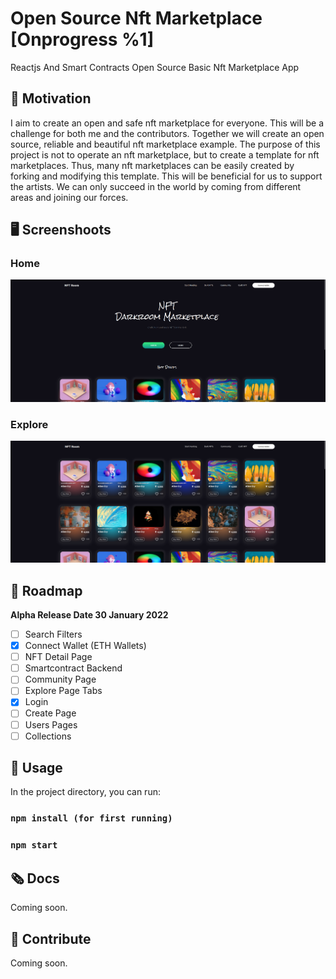 # Open Source Nft Marketplace [Onprogress %1]
Reactjs And Smart Contracts Open Source Basic Nft Marketplace App

## 💪 Motivation

<p>
I aim to create an open and safe nft marketplace for everyone. This will be a challenge for both me and the contributors. Together we will create an open source, reliable and beautiful nft marketplace example. The purpose of this project is not to operate an nft marketplace, but to create a template for nft marketplaces. Thus, many nft marketplaces can be easily created by forking and modifying this template. This will be beneficial for us to support the artists. We can only succeed in the world by coming from different areas and joining our forces.
</p>

## 🖥️ Screenshoots 

### Home

![](docs/images/home.png)

### Explore

![explore](docs/images/explore.png)





## 🎉 Roadmap

**Alpha Release Date 30 January 2022**
 - [ ] Search Filters
 - [x] Connect Wallet (ETH Wallets)
 - [ ] NFT Detail Page
 - [ ] Smartcontract Backend
 - [ ] Community Page
 - [ ] Explore Page Tabs
 - [x] Login
 - [ ] Create Page
 - [ ] Users Pages
 - [ ] Collections

## 🔮 Usage
In the project directory, you can run:

### `npm install (for first running)`
### `npm start`


## 🗞️ Docs
Coming soon.

## 🤝 Contribute

Coming soon.

